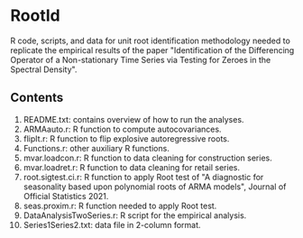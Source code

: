 # RootId
R code, scripts, and data for unit root identification methodology needed to replicate the empirical results of the paper "Identification of the Differencing Operator of a Non-stationary Time Series via Testing for Zeroes in the Spectral Density".
 
 ## Contents
 1. README.txt: contains overview of how to run the analyses.
 2. ARMAauto.r: R function to compute autocovariances.
 3. flipIt.r: R function to flip explosive autoregressive roots.
 4. Functions.r: other auxiliary R functions.
 5. mvar.loadcon.r: R function to data cleaning for construction series.
 6. mvar.loadret.r: R function to data cleaning for retail series. 
 7. root.sigtest.ci.r: R function to apply Root test of "A diagnostic for seasonality based upon polynomial  roots of ARMA models", Journal of Official Statistics 2021.
 8. seas.proxim.r: R function needed to apply Root test.
 9. DataAnalysisTwoSeries.r: R script for the empirical analysis.
 10. Series1Series2.txt: data file in 2-column format.
